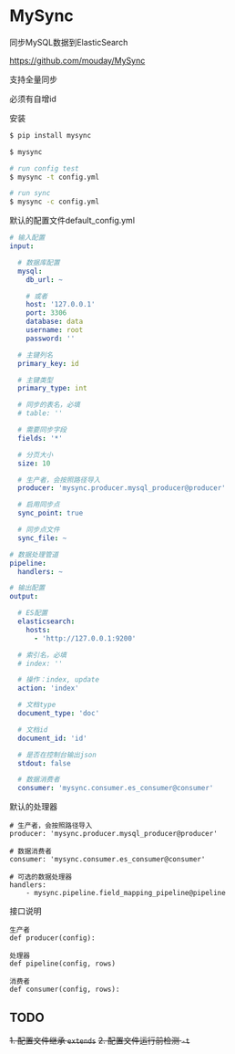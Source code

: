 # MySync

同步MySQL数据到ElasticSearch

https://github.com/mouday/MySync

支持全量同步

必须有自增id

安装
```bash
$ pip install mysync

$ mysync

# run config test 
$ mysync -t config.yml

# run sync
$ mysync -c config.yml
```

默认的配置文件default_config.yml
```yml
# 输入配置
input:

  # 数据库配置
  mysql:
    db_url: ~

    # 或者
    host: '127.0.0.1'
    port: 3306
    database: data
    username: root
    password: ''

  # 主键列名
  primary_key: id

  # 主键类型
  primary_type: int

  # 同步的表名，必填
  # table: ''

  # 需要同步字段
  fields: '*'

  # 分页大小
  size: 10

  # 生产者，会按照路径导入
  producer: 'mysync.producer.mysql_producer@producer'

  # 启用同步点
  sync_point: true

  # 同步点文件
  sync_file: ~

# 数据处理管道
pipeline:
  handlers: ~

# 输出配置
output:

  # ES配置
  elasticsearch:
    hosts:
      - 'http://127.0.0.1:9200'

  # 索引名，必填
  # index: ''

  # 操作：index, update
  action: 'index'

  # 文档type
  document_type: 'doc'

  # 文档id
  document_id: 'id'

  # 是否在控制台输出json
  stdout: false

  # 数据消费者
  consumer: 'mysync.consumer.es_consumer@consumer'

```

默认的处理器
```
# 生产者，会按照路径导入
producer: 'mysync.producer.mysql_producer@producer'

# 数据消费者
consumer: 'mysync.consumer.es_consumer@consumer'

# 可选的数据处理器
handlers: 
    - mysync.pipeline.field_mapping_pipeline@pipeline

```

接口说明
```
生产者
def producer(config):

处理器
def pipeline(config, rows)

消费者
def consumer(config, rows):
```

## TODO

~~1. 配置文件继承 `extends`~~
~~2. 配置文件运行前检测 `-t`~~

